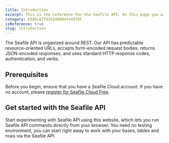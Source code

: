 ```yaml
---
title: Introduction
excerpt: This is the reference for the Seafile API. On this page you will find everything you need to use the Seafile API.
category: 658bc87fd352d6004fe43f8f
isReference: true
slug: introduction
---
```


The Seafile API is organized around REST. Our API has predictable resource-oriented URLs, accepts form-encoded request bodies, returns JSON-encoded responses, and uses standard HTTP response codes, authentication, and verbs.

## Prerequisites

Before you begin, ensure that you have a Seafile Cloud account. If you have no account, please [register for Seafile Cloud Free](https://cloud.seafile.com/).

## Get started with the Seafile API

Start experimenting with Seafile API using this website, which lets you run Seafile API commands directly from your browser. You need no testing environment, you can start right away to work with your bases, tables and rows via the Seafile API.
